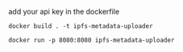 add your api key in the dockerfile

`docker build . -t ipfs-metadata-uploader`

`docker run -p 8080:8080 ipfs-metadata-uploader`

